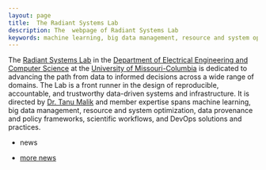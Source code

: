 ```yaml
---
layout: page
title:  The Radiant Systems Lab
description: The  webpage of Radiant Systems Lab
keywords: machine learning, big data management, resource and system optimization,  data provenance and policy frameworks, scientific workflows, DevOps solutions and practices. 
---
```


<p>
The <a href="https://radiant-systems-lab.github.io/">Radiant Systems Lab</a> in the <a href="https://engineering.missouri.edu/departments/eecs/">Department of Electrical Engineering and Computer Science</a> at the <a href="http://www.missouri.edu">University of Missouri-Columbia</a> is dedicated to advancing the path from data to informed decisions across a wide range of domains. The Lab is a front runner in the design of reproducible, accountable, and trustworthy data-driven systems and infrastructure. It is directed by <a href="https://engineering.missouri.edu/faculty/tanu-malik/">Dr. Tanu Malik</a> and member expertise spans machine learning, big data management, resource and system optimization,  data provenance and policy frameworks, scientific workflows, and DevOps solutions and practices.
</p>

<!--<table class="wide">
<tr>
  <td class="left">
    <a href="publpics/rqtl2_fig1.html">
        <img src="publpics/rqtl2_fig1c.png" alt="Broman et al. (2019) Fig 1c" title="Broman et al. (2019) Fig 1c"/>
    </a>
  </td>
  <td class="right">
    <a href="publpics/mppdiag_fig4.html">
        <img src="publpics/mppdiag_fig4.png" alt="Broman et
        al. (2019) Fig 4" title="Broman et al. (2019) Fig 4"/>
    </a>
  </td>
</tr>
<tr>
  <td class="left">
    <a href="publpics/samplemixups_fig7.html">
        <img src="publpics/samplemixups_fig7.png" alt="Broman et al. (2015) Fig 7" title="Broman et al. (2015) Fig 7"/>
    </a>
  </td>
  <td class="right">
    <a href="publpics/mbmixups_fig3.html">
        <img src="publpics/mbmixups_fig3.png" alt="Lobo et al. (2021) Fig 3" title="Lobo et al. (2021) Fig 3"/>
    </a>
  </td>
</tr>
</table>
-->

<div class="navbarleft">
  <div class="navbar-inner">
      <ul class="nav">
          <li>news</li>
          <!--<li><a href="https://github.com/radiant-systems-lab">github</a></li>
          <li><a href="https://www.discord.com">discord</a></li>
          <li><a href="https://kn.org/blog">blog</a></li>-->
      </ul>
  </div>
</div>


<div class="navbar">
  <div class="navbar-inner">
      <ul class="nav">
          <li><a href="morefigs.html">more news</a></li>
      </ul>
  </div>
</div>
